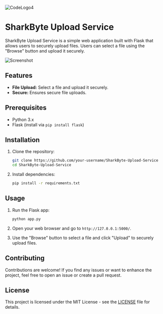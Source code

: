 ![CodeLogo4](https://github.com/QuantumBytePanda/ChatbotV2-haruko/assets/52766040/c7ebe686-8d19-4440-8ff8-7f65c5550e5f)
# SharkByte Upload Service
SharkByte Upload Service is a simple web application built with Flask that allows users to securely upload files. Users can select a file using the "Browse" button and upload it securely.

![Screenshot](https://github.com/QuantumBytePanda/SharkByte/assets/52766040/2361f1ea-bacb-43e1-86fb-aefe6a7f326d)

## Features

- **File Upload:** Select a file and upload it securely.
- **Secure:** Ensures secure file uploads.

## Prerequisites

- Python 3.x
- Flask (install via `pip install flask`)

## Installation

1. Clone the repository:

    ```bash
    git clone https://github.com/your-username/SharkByte-Upload-Service.git
    cd SharkByte-Upload-Service
    ```

2. Install dependencies:

    ```bash
    pip install -r requirements.txt
    ```

## Usage

1. Run the Flask app:

    ```bash
    python app.py
    ```

2. Open your web browser and go to `http://127.0.0.1:5000/`.

3. Use the "Browse" button to select a file and click "Upload" to securely upload files.

## Contributing

Contributions are welcome! If you find any issues or want to enhance the project, feel free to open an issue or create a pull request.

## License

This project is licensed under the MIT License - see the [LICENSE](LICENSE) file for details.

